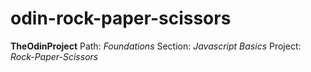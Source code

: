 # odin-rock-paper-scissors
**TheOdinProject**
Path: _Foundations_
Section: _Javascript Basics_
Project: _Rock-Paper-Scissors_